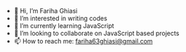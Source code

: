 - 👋 Hi, I’m Fariha Ghiasi
- 👀 I’m interested in writing codes 
- 🌱 I’m currently learning JavaScript
- 💞️ I’m looking to collaborate on JavaScript based projects
- 📫 How to reach me: fariha63ghiasi@gmail.com

<!---
FarihaGhiasi/FarihaGhiasi is a ✨ special ✨ repository because its `README.md` (this file) appears on your GitHub profile.
You can click the Preview link to take a look at your changes.
--->
